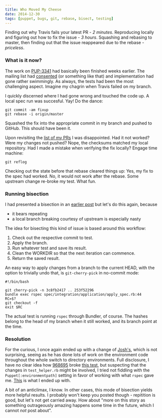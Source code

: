 ```yaml
---
title: Who Moved My Cheese
date: 2014-12-30
tags: [puppet, bugs, git, rebase, bisect, testing]
---
```


Finding out why Travis fails your latest PR - *2 minutes*. Reproducing locally
and figuring out how to fix the issue - *3 hours*. Squashing and rebasing to
master, then finding out that the issue reappeared due to the rebase - *priceless*.

### What is it now?

The work on [PUP-3341](https://tickets.puppetlabs.com/browse/PUP-3341)
had basically been finished weeks earlier. The mailing list had
[consented](https://groups.google.com/d/msgid/puppet-dev/5467E757.2050904%40Alumni.TU-Berlin.de)
(or something like that) and implementation had gone rather swimmingly.
As always, the tests had been the most challenging aspect. Imagine my
chagrin when Travis failed on my branch.

I quickly discerned where I had gone wrong and touched the code up. A local
spec run was succesful. Yay! Do the dance:

```
git commit -am fixup
git rebase -i origin/master
```

Squashed the fix into the appropriate commit in my branch and pushed to
GitHub. This should have been it.

Upon revisiting the [list of my PRs](https://github.com/puppetlabs/puppet/pulls/ffrank)
I was disappointed. Had it not worked? Were my changes not pushed? Nope, the checksums
matched my local repository. Had I made a mistake when verifying the fix locally?
Engage time machine:

```
git reflog
```

Checking out the state before that rebase cleared things up: Yes, my fix to the spec
had worked. No, it would not work after the rebase. Some upstream change re-broke
my test. What fun.

### Running bisection

I had presented a bisection in an [earlier post](/post/2014-09-26-applying-external-nodes/)
but let's do this again, because

* it bears repeating
* a local branch breaking courtesy of upstream is especially nasty

The idea for bisecting this kind of issue is based around this workflow:

1. Check out the respective commit to test.
2. Apply the branch.
3. Run whatever test and save its result.
4. Clean the WORKDIR so that the next iteration can commence.
5. Return the saved result.

An easy way to apply changes from a branch to the current HEAD,
with the option to trivially undo that, is `git-cherry-pick` in no-commit mode:

```
#!/bin/bash

git cherry-pick -n 3c8fb2417 .. 253f52296
bundle exec rspec spec/integration/application/apply_spec.rb:44
RC=$?
git checkout -f
exit $RC
```

The actual test is running `rspec` through Bundler, of course. The hashes
belong to the head of my branch when it still worked, and its branch point
at the time.

### Resolution

For the curious, I once again ended up with a change of [Josh's](https://github.com/jpartlow),
which is not surprising, seeing as he has done lots of work on the environment
code throughout the whole switch to directory environments. Full disclosure,
I have no clear idea how [968695](https://github.com/puppetlabs/puppet/commit/96869598009e1e39b122e65284006a428f91d97c)
broke [this test](https://github.com/ffrank/puppet/blob/6c3ab52c20f2777d2ee6138e4c786405c5560f9c/spec/integration/application/apply_spec.rb#L44-70),
but suspecting that the changes in `test_helper.rb` might be involved, I tried
not fiddling with the `Puppet[:environmentpath]` setting in favor of working
with what `rspec` gave me. [This](https://github.com/ffrank/puppet/blob/b161fb21731701e5485dbbbd4f7678ecb7481009/spec/integration/application/apply_spec.rb#L44-67) is what I ended up with.

A bit of an anticlimax, I know. In other cases, this mode of bisection yields
more helpful results. I probably won't keep you posted though - repitition
is good, but let's not get carried away. How about "more on this story as
something outrageously amazing happens some time in the future, which I cannot
*not* post about".
